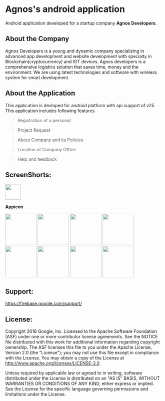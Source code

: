 
# Agnos's android application

Android application developed for a startup company **Agnos Developers**.



## About the Company

Agnos Developers is a young and dynamic company specializing in
advanced app development and website development with specialty in
Blockchain(cryptocurrency) and IOT devices.
Agnos developers is a comprehensive logistics solution that saves
time, money and the environment. We are using latest technologies and
software with wireless system for smart development.



## About the Application

This application is devloped for android platform with api support of v25. This application includes following features
>Registration of a personal 

>Project Request

>About Company and its Policies

>Location of Company Office

>Help and feedback


## ScreenShorts:
<p float="left">
  <a href="https://imgur.com/ElFDVip.jpg"><img src="https://imgur.com/ElFDVip.jpg" width="50"></a>
<p><b>Appicon</b></p>
  
<a href="https://imgur.com/qPnQFRQ.jpg"><img src="https://imgur.com/qPnQFRQ.jpg" width="100"></a>
<a href="https://imgur.com/IXd7Cln.jpg"><img src="https://imgur.com/IXd7Cln.jpg" width="100"></a>
<a href="https://imgur.com/BcE36GW.jpg"><img src="https://imgur.com/BcE36GW.jpg" width="100"></a>
<a href="https://imgur.com/qyv9UnJ.jpg"><img src="https://imgur.com/qyv9UnJ.jpg" width="100"></a>
<a href="https://imgur.com/lZ93qMe.jpg"><img src="https://imgur.com/lZ93qMe.jpg" width="100"></a>
<a href="https://imgur.com/FBcPf2X.jpg"><img src="https://imgur.com/FBcPf2X.jpg" width="100"></a>
<a href="https://imgur.com/0P5FNdG.jpg"><img src="https://imgur.com/0P5FNdG.jpg" width="100"></a>
<a href="https://imgur.com/GDldnDS.jpg"><img src="https://imgur.com/GDldnDS.jpg" width="100"></a>
</p>



## Support:

https://firebase.google.com/support/



## License:

Copyright 2018 Google, Inc. Licensed to the Apache Software Foundation (ASF) under one or more contributor license agreements. See the NOTICE file distributed with this work for additional information regarding copyright ownership. The ASF licenses this file to you under the Apache License, Version 2.0 (the "License"); you may not use this file except in compliance with the License. You may obtain a copy of the License at http://www.apache.org/licenses/LICENSE-2.0

Unless required by applicable law or agreed to in writing, software distributed under the License is distributed on an "AS IS" BASIS, WITHOUT WARRANTIES OR CONDITIONS OF ANY KIND, either express or implied. See the License for the specific language governing permissions and limitations under the License.
